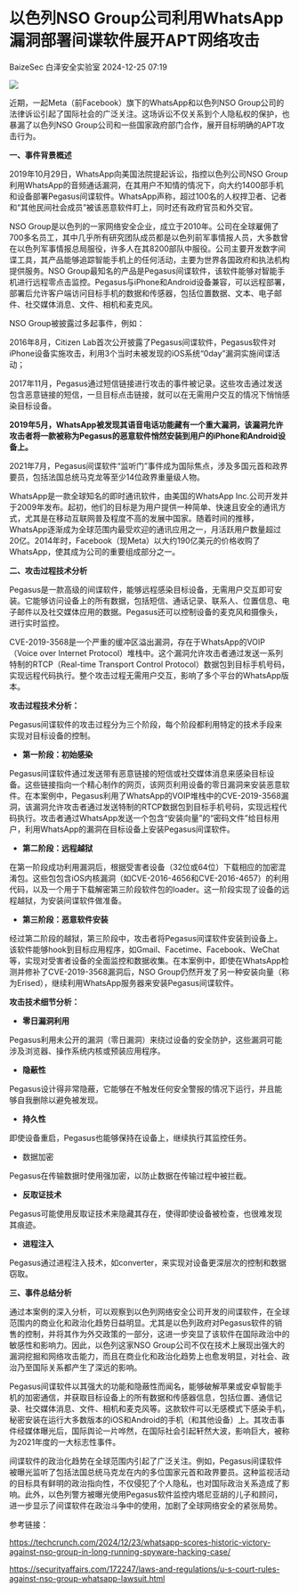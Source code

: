 #  以色列NSO Group公司利用WhatsApp漏洞部署间谍软件展开APT网络攻击   
BaizeSec  白泽安全实验室   2024-12-25 07:19  
  
![](https://mmbiz.qpic.cn/mmbiz_png/NpPydsaAMIOKDEKmiaiaKYfZOvSPcXOL9qLuNxib7lZVZFQTkAMTTPb6wAt8mpLcgTS8dxhxPIo20Seb5sH7Kz5DQ/640?wx_fmt=png&from=appmsg "")  
  
近期，一起Meta（前Facebook）旗下的WhatsApp和以色列NSO Group公司的法律诉讼引起了国际社会的广泛关注。这场诉讼不仅关系到个人隐私权的保护，也暴漏了以色列NSO Group公司和一些国家政府部门合作，展开目标明确的APT攻击行为。  
  
**一、事件背景概述**  
  
2019年10月29日，WhatsApp向美国法院提起诉讼，指控以色列公司NSO Group利用WhatsApp的音频通话漏洞，在其用户不知情的情况下，向大约1400部手机和设备部署Pegasus间谍软件。WhatsApp声称，超过100名的人权捍卫者、记者和“其他民间社会成员”被该恶意软件盯上，同时还有政府官员和外交官。  
  
NSO Group是以色列的一家网络安全企业，成立于2010年。公司在全球雇佣了700多名员工，其中几乎所有研究团队成员都是以色列前军事情报人员，大多数曾在以色列军事情报总局服役，许多人在其8200部队中服役。公司主要开发数字间谍工具，其产品能够追踪智能手机上的任何活动，主要为世界各国政府和执法机构提供服务。NSO Group最知名的产品是Pegasus间谍软件，该软件能够对智能手机进行远程零点击监控。Pegasus与iPhone和Android设备兼容，可以远程部署，部署后允许客户端访问目标手机的数据和传感器，包括位置数据、文本、电子邮件、社交媒体消息、文件、相机和麦克风。  
  
NSO Group被披露过多起事件，例如：  
  
2016年8月，Citizen Lab首次公开披露了Pegasus间谍软件，Pegasus软件对iPhone设备实施攻击，利用3个当时未被发现的iOS系统“0day”漏洞实施间谍活动；  
  
2017年11月，Pegasus通过短信链接进行攻击的事件被记录。这些攻击通过发送包含恶意链接的短信，一旦目标点击链接，就可以在无需用户交互的情况下悄悄感染目标设备。  
  
**2019年5月，WhatsApp被发现其语音电话功能藏有一个重大漏洞，该漏洞允许攻击者将一款被称为Pegasus的恶意软件悄然安装到用户的iPhone和Android设备上。**  
  
2021年7月，Pegasus间谍软件“监听门”事件成为国际焦点，涉及多国元首和政界要员，包括法国总统马克龙等至少14位政界重量级人物。  
  
WhatsApp是一款全球知名的即时通讯软件，由美国的WhatsApp Inc.公司开发并于2009年发布。起初，他们的目标是为用户提供一种简单、快速且安全的通讯方式，尤其是在移动互联网普及程度不高的发展中国家。随着时间的推移，WhatsApp逐渐成为全球范围内最受欢迎的通讯应用之一，月活跃用户数量超过20亿。2014年时，Facebook（现Meta）以大约190亿美元的价格收购了WhatsApp，使其成为公司的重要组成部分之一。  
  
**二、攻击过程技术分析**  
  
Pegasus是一款高级的间谍软件，能够远程感染目标设备，无需用户交互即可安装。它能够访问设备上的所有数据，包括短信、通话记录、联系人、位置信息、电子邮件以及社交媒体应用的数据。Pegasus还可以控制设备的麦克风和摄像头，进行实时监控。  
  
CVE-2019-3568是一个严重的缓冲区溢出漏洞，存在于WhatsApp的VOIP（Voice over Internet Protocol）堆栈中。这个漏洞允许攻击者通过发送一系列特制的RTCP（Real-time Transport Control Protocol）数据包到目标手机号码，实现远程代码执行。整个攻击过程无需用户交互，影响了多个平台的WhatsApp版本。  
  
**攻击过程技术分析：**  
  
Pegasus间谍软件的攻击过程分为三个阶段，每个阶段都利用特定的技术手段来实现对目标设备的控制。  
- **第一阶段：初始感染**  
  
Pegasus间谍软件通过发送带有恶意链接的短信或社交媒体消息来感染目标设备。这些链接指向一个精心制作的网页，该网页利用设备的零日漏洞来安装恶意软件。在本案例中，Pegasus利用了WhatsApp的VOIP堆栈中的CVE-2019-3568漏洞，该漏洞允许攻击者通过发送特制的RTCP数据包到目标手机号码，实现远程代码执行。攻击者通过WhatsApp发送一个包含“安装向量”的“密码文件”给目标用户，利用WhatsApp的漏洞在目标设备上安装Pegasus间谍软件。  
- **第二阶段：远程越狱**  
  
在第一阶段成功利用漏洞后，根据受害者设备（32位或64位）下载相应的加密混淆包。这些包包含iOS内核漏洞（如CVE-2016-4656和CVE-2016-4657）的利用代码，以及一个用于下载解密第三阶段软件包的loader。这一阶段实现了设备的远程越狱，为安装间谍软件做准备。  
- **第三阶段：恶意软件安装**  
  
经过第二阶段的越狱，第三阶段中，攻击者将Pegasus间谍软件安装到设备上。该软件能够hook到目标应用程序，如Gmail、Facetime、Facebook、WeChat等，实现对受害者设备的全面监控和数据收集。在本案例中，即使在WhatsApp检测并修补了CVE-2019-3568漏洞后，NSO Group仍然开发了另一种安装向量（称为Erised），继续利用WhatsApp服务器来安装Pegasus间谍软件。  
  
**攻击技术细节分析：**  
- **零日漏洞利用**  
  
Pegasus利用未公开的漏洞（零日漏洞）来绕过设备的安全防护，这些漏洞可能涉及浏览器、操作系统内核或预装应用程序。  
- **隐蔽性**  
  
Pegasus设计得非常隐蔽，它能够在不触发任何安全警报的情况下运行，并且能够自我删除以避免被发现。  
- **持久性**  
  
即使设备重启，Pegasus也能够保持在设备上，继续执行其监控任务。  
- 数据加密  
  
Pegasus在传输数据时使用强加密，以防止数据在传输过程中被拦截。  
- **反取证技术**  
  
Pegasus可能使用反取证技术来隐藏其存在，使得即使设备被检查，也很难发现其痕迹。  
- **进程注入**  
  
Pegasus通过进程注入技术，如converter，来实现对设备更深层次的控制和数据窃取。  
  
**三、事件总结分析**  
  
通过本案例的深入分析，可以观察到以色列网络安全公司开发的间谍软件，在全球范围内的商业化和政治化趋势日益明显。尤其是以色列政府对Pegasus软件的销售的控制，并将其作为外交政策的一部分，这进一步突显了该软件在国际政治中的敏感性和影响力。因此，以色列这家NSO Group公司不仅在技术上展现出强大的漏洞挖掘和网络攻击能力，而且在商业化和政治化趋势上也愈发明显，对社会、政治乃至国际关系都产生了深远的影响。  
  
Pegasus间谍软件以其强大的功能和隐蔽性而闻名，能够破解苹果或安卓智能手机的加密通信，并获取目标设备上的所有数据和传感器信息，包括位置、通信记录、社交媒体消息、文件、相机和麦克风等。这款软件可以无感模式下感染手机，秘密安装在运行大多数版本的iOS和Android的手机（和其他设备）上。其攻击事件经媒体曝光后，国际舆论一片哗然，在国际社会引起轩然大波，影响巨大，被称为2021年度的一大标志性事件。  
  
间谍软件的政治化趋势在全球范围内引起了广泛关注。例如，Pegasus间谍软件被曝光监听了包括法国总统马克龙在内的多位国家元首和政界要员。这种监视活动的目标具有鲜明的政治指向性，不仅侵犯了个人隐私，也对国际政治关系造成了影响。此外，以色列警方被曝光使用Pegasus软件监控内塔尼亚胡的儿子和顾问，进一步显示了间谍软件在政治斗争中的使用，加剧了全球网络安全的紧张局势。  
  
参考链接：  
  
https://techcrunch.com/2024/12/23/whatsapp-scores-historic-victory-against-nso-group-in-long-running-spyware-hacking-case/  
  
https://securityaffairs.com/172247/laws-and-regulations/u-s-court-rules-against-nso-group-whatsapp-lawsuit.html  
  
  
  
  
  
  
  
